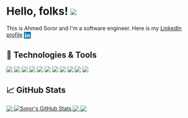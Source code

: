 
<!-- [![Header](https://raw.githubusercontent.com/MartinHeinz/MartinHeinz/master/readme_header.png "Header")](https://martinheinz.dev/)
 -->
# Hello, folks! <img src="https://raw.githubusercontent.com/MartinHeinz/MartinHeinz/master/wave.gif" width="30px">

This is Ahmed Soror and I'm a software engineer. Here is my [LinkedIn profile](https://www.linkedin.com/in/ahmedsoror7) <a href="https://www.linkedin.com/in/ahmedsoror7/">
<img align="center"  src="https://github.com/AhmedSoror/AhmedSoror/raw/main/LinkedIn.png" width="18px">
</a>


<!-- green color: 239a08 , blue:145DA0-->
## 🔧 Technologies & Tools
![](https://img.shields.io/badge/OS-Linux-informational?style=plastic&logo=linux&logoColor=white&labelColor=2b2a2a&color=145DA0)
![](https://img.shields.io/badge/Editor-vscode-informational?style=plastic&logo=visualstudiocode&labelColor=2b2a2a&color=145DA0)
![](https://img.shields.io/badge/Code-Python-informational?style=plastic&logo=python&labelColor=2b2a2a&color=145DA0)
![](https://img.shields.io/badge/Code-Java-informational?style=plastic&logo=java&labelColor=2b2a2a&color=145DA0)
![](https://img.shields.io/badge/Code-JavaScript-informational?style=plastic&logo=javascript&labelColor=2b2a2a&color=145DA0)
![](https://img.shields.io/badge/Code-CSharp-informational?style=plastic&logo=csharp&labelColor=2b2a2a&color=145DA0)
![](https://img.shields.io/badge/Shell-Bash-informational?style=plastic&logo=gnu-bash&labelColor=2b2a2a&color=145DA0)
![](https://img.shields.io/badge/Tools-Docker-informational?style=plastic&logo=docker&labelColor=2b2a2a&color=145DA0)
![](https://img.shields.io/badge/Tools-Unity-informational?style=plastic&logo=unity&labelColor=2b2a2a&color=145DA0)
![](https://img.shields.io/badge/Tools-React-informational?style=plastic&logo=react&labelColor=2b2a2a&color=145DA0)
![](https://img.shields.io/badge/Tools-Ubuntu-informational?style=plastic&logo=ubuntu&labelColor=2b2a2a&color=145DA0)



## &#x1f4c8; GitHub Stats
<!-- Top Languages -->
<a href="https://github.com/AhmedSoror/AhmedSoror">
  <img align="center" src="https://github-readme-stats.vercel.app/api/top-langs/?username=AhmedSoror&hide=html,tex&theme=algolia&langs_count=3" />
</a>
<!-- Status -->
<a href="https://github.com/AhmedSoror/AhmedSoror">
  <img align="center" src="https://github-readme-stats.vercel.app/api?username=AhmedSoror&show_icons=true&theme=algolia&line_height=27&count_private=true" alt="Soror's GitHub Stats" />
</a>

<!-- Pinned Repos -->
<a href="https://github.com/AhmedSoror/Erqab">
  <img align="center" src="https://github-readme-stats.vercel.app/api/pin/?username=AhmedSoror&repo=Erqab&theme=algolia" />
</a>

<a href="https://github.com/AhmedSoror/Emotional_Chatbot">
  <img align="center" src="https://github-readme-stats.vercel.app/api/pin/?username=AhmedSoror&repo=Emotional_Chatbot&theme=algolia" />
</a>    

<!-- links to social media icons -->

<!-- icons with padding -->
[1.1]: http://i.imgur.com/tXSoThF.png (twitter icon with padding)
[2.1]: http://i.imgur.com/0o48UoR.png (github icon with padding)

<!-- icons without padding -->
[1.2]: http://i.imgur.com/wWzX9uB.png (twitter icon without padding)
[2.2]: http://i.imgur.com/9I6NRUm.png (github icon without padding)
[3.5]: https://raw.githubusercontent.com/MartinHeinz/MartinHeinz/master/linkedin-3-16.png (LinkedIn icon without padding)
[3.2]: https://github.com/AhmedSoror/AhmedSoror/raw/main/linkedin.svg (LinkedIn icon without padding)


<!-- links to your social media accounts -->
[1]: https://twitter.com/Martin_Heinz_
[2]: https://github.com/AhmedSoror
[3]: https://www.linkedin.com/in/ahmedsoror7/


<!-- Resources -->
<!-- Icons: https://simpleicons.org/ -->
<!-- GitHub Stats: https://github.com/anuraghazra/github-readme-stats -->
<!-- Emojis: https://emojipedia.org/emoji/ -->
<!-- HTML Emojis: https://www.fileformat.info/index.htm -->
<!-- Shields: https://shields.io/ -->
<!-- Awesome GitHub Profile README: https://github.com/abhisheknaiidu/awesome-github-profile-readme -->
